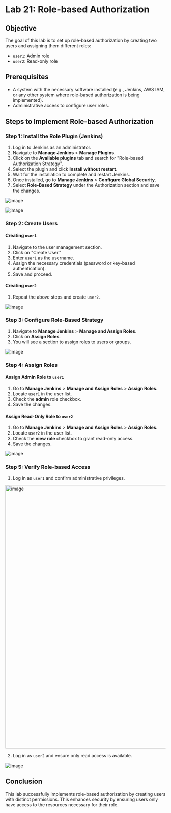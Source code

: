 # Lab 21: Role-based Authorization

## Objective
The goal of this lab is to set up role-based authorization by creating two users and assigning them different roles:
- `user1`: Admin role
- `user2`: Read-only role

## Prerequisites
- A system with the necessary software installed (e.g., Jenkins, AWS IAM, or any other system where role-based authorization is being implemented).
- Administrative access to configure user roles.

## Steps to Implement Role-based Authorization

### Step 1: Install the Role Plugin (Jenkins)
1. Log in to Jenkins as an administrator.
2. Navigate to **Manage Jenkins** > **Manage Plugins**.
3. Click on the **Available plugins** tab and search for "Role-based Authorization Strategy".
4. Select the plugin and click **Install without restart**.
5. Wait for the installation to complete and restart Jenkins.
6. Once installed, go to **Manage Jenkins** > **Configure Global Security**.
7. Select **Role-Based Strategy** under the Authorization section and save the changes.

![image](https://github.com/user-attachments/assets/01c6e71c-852a-4740-bb7c-33abe6e52da3)

![image](https://github.com/user-attachments/assets/8474d0cd-8237-4adf-ad30-7f8b0301e84f)

### Step 2: Create Users
#### Creating `user1`
1. Navigate to the user management section.
2. Click on "Create User."
3. Enter `user1` as the username.
4. Assign the necessary credentials (password or key-based authentication).
5. Save and proceed.

#### Creating `user2`
1. Repeat the above steps and create `user2`.
   
![image](https://github.com/user-attachments/assets/71429e60-ea9b-459b-a225-f739421d3e8f)
   
### Step 3: Configure Role-Based Strategy
1. Navigate to **Manage Jenkins** > **Manage and Assign Roles**.
2. Click on **Assign Roles**.
3. You will see a section to assign roles to users or groups.


![image](https://github.com/user-attachments/assets/409edf36-c7e4-44c1-bf87-560cadb6fb70)

### Step 4: Assign Roles
#### Assign Admin Role to `user1`
1. Go to **Manage Jenkins** > **Manage and Assign Roles** > **Assign Roles**.
2. Locate `user1` in the user list.
3. Check the **admin** role checkbox.
4. Save the changes.

#### Assign Read-Only Role to `user2`
1. Go to **Manage Jenkins** > **Manage and Assign Roles** > **Assign Roles**.
2. Locate `user2` in the user list.
3. Check the **view role** checkbox to grant read-only access.
4. Save the changes.

![image](https://github.com/user-attachments/assets/39406768-26de-4a9d-baa9-4cb973d9b292)

### Step 5: Verify Role-based Access
1. Log in as `user1` and confirm administrative privileges.

<img width="827" alt="image" src="https://github.com/user-attachments/assets/c62268f7-6847-4470-8b62-d28fc7753c30" />

2. Log in as `user2` and ensure only read access is available.

![image](https://github.com/user-attachments/assets/b07594a2-78c0-42ec-8170-f2e535668bd9)

## Conclusion
This lab successfully implements role-based authorization by creating users with distinct permissions. This enhances security by ensuring users only have access to the resources necessary for their role.

